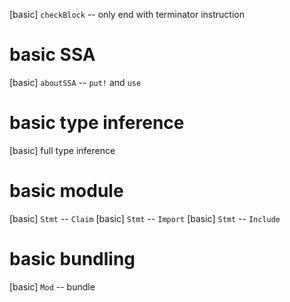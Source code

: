 [basic] `checkBlock` -- only end with terminator instruction

# basic SSA

[basic] `aboutSSA` -- `put!` and `use`

# basic type inference

[basic] full type inference

# basic module

[basic] `Stmt` -- `Claim`
[basic] `Stmt` -- `Import`
[basic] `Stmt` -- `Include`

# basic bundling

[basic] `Mod` -- bundle
